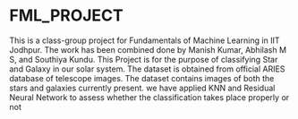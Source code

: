 # FML_PROJECT
This is a class-group project for Fundamentals of Machine Learning in IIT Jodhpur. The work has been combined done by Manish Kumar, Abhilash M S, and Southiya Kundu. This Project is for the purpose of classifying Star and Galaxy in our solar system. 
The dataset is obtained from official ARIES database of telescope images.
The dataset contains images of both the stars and galaxies currently present.
we have applied KNN and Residual Neural Network to assess whether the 
classification takes place properly or not
